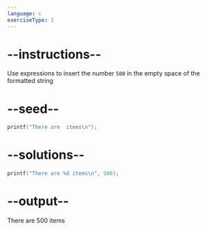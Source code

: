 ```yaml
---
language: c
exerciseType: 1
---
```


# --instructions--

Use expressions to insert the number `500` in the empty space of the formatted string

# --seed--

```c
printf("There are  items\n");
```

# --solutions--

```c
printf("There are %d items\n", 500);
```

# --output--

There are 500 items
